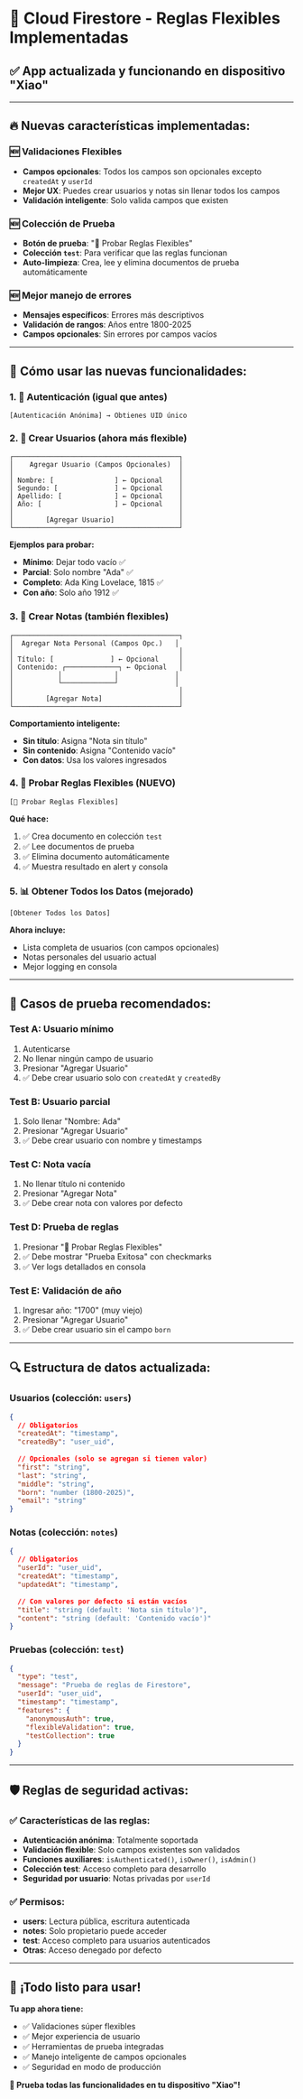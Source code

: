 # 🎯 Cloud Firestore - Reglas Flexibles Implementadas

## ✅ **App actualizada y funcionando en dispositivo "Xiao"**

---

## 🔥 **Nuevas características implementadas:**

### 🆕 **Validaciones Flexibles**
- **Campos opcionales**: Todos los campos son opcionales excepto `createdAt` y `userId`
- **Mejor UX**: Puedes crear usuarios y notas sin llenar todos los campos
- **Validación inteligente**: Solo valida campos que existen

### 🆕 **Colección de Prueba**
- **Botón de prueba**: "🧪 Probar Reglas Flexibles"
- **Colección `test`**: Para verificar que las reglas funcionan
- **Auto-limpieza**: Crea, lee y elimina documentos de prueba automáticamente

### 🆕 **Mejor manejo de errores**
- **Mensajes específicos**: Errores más descriptivos
- **Validación de rangos**: Años entre 1800-2025
- **Campos opcionales**: Sin errores por campos vacíos

---

## 📱 **Cómo usar las nuevas funcionalidades:**

### 1. **🔐 Autenticación (igual que antes)**
```
[Autenticación Anónima] → Obtienes UID único
```

### 2. **👥 Crear Usuarios (ahora más flexible)**
```
┌─────────────────────────────────────────┐
│    Agregar Usuario (Campos Opcionales)  │
│                                         │
│ Nombre: [               ] ← Opcional    │
│ Segundo: [              ] ← Opcional    │
│ Apellido: [             ] ← Opcional    │
│ Año: [                  ] ← Opcional    │
│                                         │
│        [Agregar Usuario]                │
└─────────────────────────────────────────┘
```

**Ejemplos para probar:**
- **Mínimo**: Dejar todo vacío ✅
- **Parcial**: Solo nombre "Ada" ✅
- **Completo**: Ada King Lovelace, 1815 ✅
- **Con año**: Solo año 1912 ✅

### 3. **📝 Crear Notas (también flexibles)**
```
┌─────────────────────────────────────────┐
│  Agregar Nota Personal (Campos Opc.)   │
│                                         │
│ Título: [              ] ← Opcional     │
│ Contenido: ┌─────────────┐ ← Opcional   │
│           │             │              │
│           └─────────────┘              │
│                                         │
│        [Agregar Nota]                   │
└─────────────────────────────────────────┘
```

**Comportamiento inteligente:**
- **Sin título**: Asigna "Nota sin título"
- **Sin contenido**: Asigna "Contenido vacío"
- **Con datos**: Usa los valores ingresados

### 4. **🧪 Probar Reglas Flexibles (NUEVO)**
```
[🧪 Probar Reglas Flexibles]
```

**Qué hace:**
1. ✅ Crea documento en colección `test`
2. ✅ Lee documentos de prueba
3. ✅ Elimina documento automáticamente
4. ✅ Muestra resultado en alert y consola

### 5. **📊 Obtener Todos los Datos (mejorado)**
```
[Obtener Todos los Datos]
```

**Ahora incluye:**
- Lista completa de usuarios (con campos opcionales)
- Notas personales del usuario actual
- Mejor logging en consola

---

## 🎯 **Casos de prueba recomendados:**

### **Test A: Usuario mínimo**
1. Autenticarse
2. No llenar ningún campo de usuario
3. Presionar "Agregar Usuario"
4. ✅ Debe crear usuario solo con `createdAt` y `createdBy`

### **Test B: Usuario parcial**
1. Solo llenar "Nombre: Ada"
2. Presionar "Agregar Usuario"
3. ✅ Debe crear usuario con nombre y timestamps

### **Test C: Nota vacía**
1. No llenar título ni contenido
2. Presionar "Agregar Nota"
3. ✅ Debe crear nota con valores por defecto

### **Test D: Prueba de reglas**
1. Presionar "🧪 Probar Reglas Flexibles"
2. ✅ Debe mostrar "Prueba Exitosa" con checkmarks
3. ✅ Ver logs detallados en consola

### **Test E: Validación de año**
1. Ingresar año: "1700" (muy viejo)
2. Presionar "Agregar Usuario"
3. ✅ Debe crear usuario sin el campo `born`

---

## 🔍 **Estructura de datos actualizada:**

### **Usuarios (colección: `users`)**
```json
{
  // Obligatorios
  "createdAt": "timestamp",
  "createdBy": "user_uid",
  
  // Opcionales (solo se agregan si tienen valor)
  "first": "string",
  "last": "string", 
  "middle": "string",
  "born": "number (1800-2025)",
  "email": "string"
}
```

### **Notas (colección: `notes`)**
```json
{
  // Obligatorios
  "userId": "user_uid",
  "createdAt": "timestamp",
  "updatedAt": "timestamp",
  
  // Con valores por defecto si están vacíos
  "title": "string (default: 'Nota sin título')",
  "content": "string (default: 'Contenido vacío')"
}
```

### **Pruebas (colección: `test`)**
```json
{
  "type": "test",
  "message": "Prueba de reglas de Firestore",
  "userId": "user_uid",
  "timestamp": "timestamp",
  "features": {
    "anonymousAuth": true,
    "flexibleValidation": true,
    "testCollection": true
  }
}
```

---

## 🛡️ **Reglas de seguridad activas:**

### ✅ **Características de las reglas:**
- **Autenticación anónima**: Totalmente soportada
- **Validación flexible**: Solo campos existentes son validados
- **Funciones auxiliares**: `isAuthenticated()`, `isOwner()`, `isAdmin()`
- **Colección test**: Acceso completo para desarrollo
- **Seguridad por usuario**: Notas privadas por `userId`

### ✅ **Permisos:**
- **users**: Lectura pública, escritura autenticada
- **notes**: Solo propietario puede acceder
- **test**: Acceso completo para usuarios autenticados
- **Otras**: Acceso denegado por defecto

---

## 🎉 **¡Todo listo para usar!**

**Tu app ahora tiene:**
- ✅ Validaciones súper flexibles
- ✅ Mejor experiencia de usuario
- ✅ Herramientas de prueba integradas
- ✅ Manejo inteligente de campos opcionales
- ✅ Seguridad en modo de producción

**🚀 Prueba todas las funcionalidades en tu dispositivo "Xiao"!**
